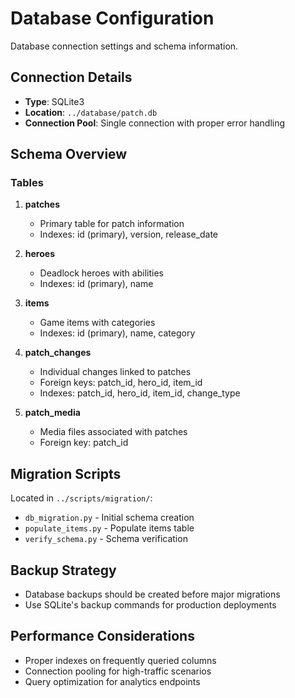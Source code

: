 # Database Configuration

Database connection settings and schema information.

## Connection Details

- **Type**: SQLite3
- **Location**: `../database/patch.db`
- **Connection Pool**: Single connection with proper error handling

## Schema Overview

### Tables

1. **patches**
   - Primary table for patch information
   - Indexes: id (primary), version, release_date

2. **heroes**
   - Deadlock heroes with abilities
   - Indexes: id (primary), name

3. **items**
   - Game items with categories
   - Indexes: id (primary), name, category

4. **patch_changes**
   - Individual changes linked to patches
   - Foreign keys: patch_id, hero_id, item_id
   - Indexes: patch_id, hero_id, item_id, change_type

5. **patch_media**
   - Media files associated with patches
   - Foreign key: patch_id

## Migration Scripts

Located in `../scripts/migration/`:
- `db_migration.py` - Initial schema creation
- `populate_items.py` - Populate items table
- `verify_schema.py` - Schema verification

## Backup Strategy

- Database backups should be created before major migrations
- Use SQLite's backup commands for production deployments

## Performance Considerations

- Proper indexes on frequently queried columns
- Connection pooling for high-traffic scenarios
- Query optimization for analytics endpoints
